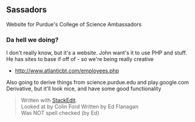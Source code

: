 ## Sassadors ##

Website for Purdue's College of Science Ambassadors

### Da hell we doing? ###

I don't really know, but it's a website. John want's it to use PHP and stuff. 
<br />
He has sites to base if off of - so we're being really creative 

 - http://www.atlanticbt.com/employees.php

Also going to derive things from science.purdue.edu and play.google.com
<br />
Derivative, but it'll look nice, and have some good functionality

> Written with [StackEdit](http://benweet.github.io/stackedit/).<br />
> Looked at by Colin Ford
> Written by Ed Flanagan<br />
> Was NOT spell checked (by Ed)